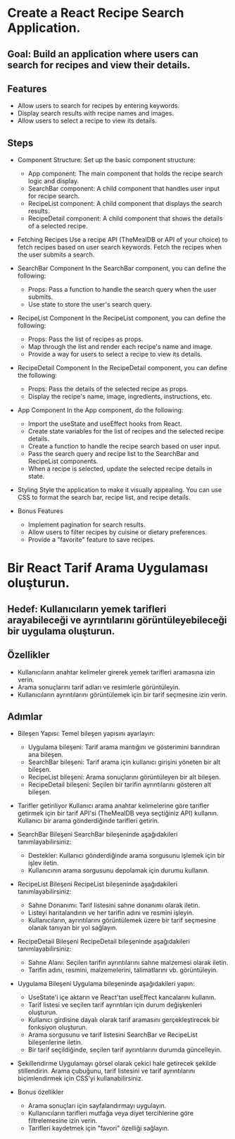 # Create a React Recipe Search Application.
## Goal: Build an application where users can search for recipes and view their details.

## Features
- Allow users to search for recipes by entering keywords.
- Display search results with recipe names and images.
- Allow users to select a recipe to view its details.

## Steps
- Component Structure: 
  Set up the basic component structure:
    - App component: The main component that holds the recipe search logic and display.
    - SearchBar component: A child component that handles user input for recipe search.
    - RecipeList component: A child component that displays the search results.
    - RecipeDetail component: A child component that shows the details of a selected recipe.

- Fetching Recipes
  Use a recipe API (TheMealDB or API of your choice) to fetch recipes based on user search keywords. Fetch the recipes when the user submits a search.

- SearchBar Component
  In the SearchBar component, you can define the following:
  - Props: Pass a function to handle the search query when the user submits.
  - Use state to store the user's search query.

- RecipeList Component
  In the RecipeList component, you can define the following:
  - Props: Pass the list of recipes as props.
  - Map through the list and render each recipe's name and image.
  - Provide a way for users to select a recipe to view its details.

- RecipeDetail Component
  In the RecipeDetail component, you can define the following:
  - Props: Pass the details of the selected recipe as props.
  - Display the recipe's name, image, ingredients, instructions, etc.

- App Component
  In the App component, do the following:
    - Import the useState and useEffect hooks from React.
    - Create state variables for the list of recipes and the selected recipe details.
    - Create a function to handle the recipe search based on user input.
    - Pass the search query and recipe list to the SearchBar and RecipeList components.
    - When a recipe is selected, update the selected recipe details in state.

- Styling
  Style the application to make it visually appealing. You can use CSS to format the search bar, recipe list, and recipe details.

- Bonus Features
  - Implement pagination for search results.
  - Allow users to filter recipes by cuisine or dietary preferences.
  - Provide a "favorite" feature to save recipes.



# Bir React Tarif Arama Uygulaması oluşturun.
## Hedef: Kullanıcıların yemek tarifleri arayabileceği ve ayrıntılarını görüntüleyebileceği bir uygulama oluşturun.

## Özellikler
- Kullanıcıların anahtar kelimeler girerek yemek tarifleri aramasına izin verin.
- Arama sonuçlarını tarif adları ve resimlerle görüntüleyin.
- Kullanıcıların ayrıntılarını görüntülemek için bir tarif seçmesine izin verin.

## Adımlar
- Bileşen Yapısı:
  Temel bileşen yapısını ayarlayın:
    - Uygulama bileşeni: Tarif arama mantığını ve gösterimini barındıran ana bileşen.
    - SearchBar bileşeni: Tarif arama için kullanıcı girişini yöneten bir alt bileşen.
    - RecipeList bileşeni: Arama sonuçlarını görüntüleyen bir alt bileşen.
    - RecipeDetail bileşeni: Seçilen bir tarifin ayrıntılarını gösteren alt bileşen.

- Tarifler getiriliyor
  Kullanıcı arama anahtar kelimelerine göre tarifler getirmek için bir tarif API'si (TheMealDB veya seçtiğiniz API) kullanın. Kullanıcı bir arama gönderdiğinde tarifleri getirin.

- SearchBar Bileşeni
  SearchBar bileşeninde aşağıdakileri tanımlayabilirsiniz:
  - Destekler: Kullanıcı gönderdiğinde arama sorgusunu işlemek için bir işlev iletin.
  - Kullanıcının arama sorgusunu depolamak için durumu kullanın.

- RecipeList Bileşeni
  RecipeList bileşeninde aşağıdakileri tanımlayabilirsiniz:
  - Sahne Donanımı: Tarif listesini sahne donanımı olarak iletin.
  - Listeyi haritalandırın ve her tarifin adını ve resmini işleyin.
  - Kullanıcıların, ayrıntılarını görüntülemek üzere bir tarif seçmesine olanak tanıyan bir yol sağlayın.

- RecipeDetail Bileşeni
  RecipeDetail bileşeninde aşağıdakileri tanımlayabilirsiniz:
  - Sahne Alanı: Seçilen tarifin ayrıntılarını sahne malzemesi olarak iletin.
  - Tarifin adını, resmini, malzemelerini, talimatlarını vb. görüntüleyin.

- Uygulama Bileşeni
  Uygulama bileşeninde aşağıdakileri yapın:
    - UseState'i içe aktarın ve React'tan useEffect kancalarını kullanın.
    - Tarif listesi ve seçilen tarif ayrıntıları için durum değişkenleri oluşturun.
    - Kullanıcı girdisine dayalı olarak tarif aramasını gerçekleştirecek bir fonksiyon oluşturun.
    - Arama sorgusunu ve tarif listesini SearchBar ve RecipeList bileşenlerine iletin.
    - Bir tarif seçildiğinde, seçilen tarif ayrıntılarını durumda güncelleyin.

- Şekillendirme
  Uygulamayı görsel olarak çekici hale getirecek şekilde stillendirin. Arama çubuğunu, tarif listesini ve tarif ayrıntılarını biçimlendirmek için CSS'yi kullanabilirsiniz.

- Bonus özellikler
  - Arama sonuçları için sayfalandırmayı uygulayın.
  - Kullanıcıların tarifleri mutfağa veya diyet tercihlerine göre filtrelemesine izin verin.
  - Tarifleri kaydetmek için "favori" özelliği sağlayın.
